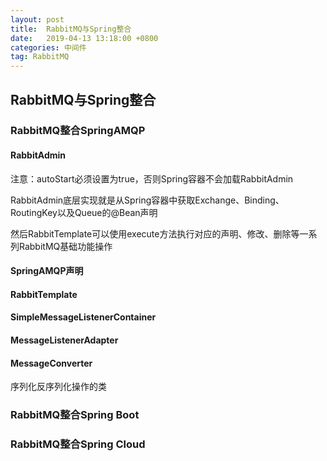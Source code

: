 ```yaml
---
layout: post
title:  RabbitMQ与Spring整合
date:   2019-04-13 13:18:00 +0800
categories: 中间件
tag: RabbitMQ
---
```




## RabbitMQ与Spring整合

### RabbitMQ整合SpringAMQP

#### RabbitAdmin

注意：autoStart必须设置为true，否则Spring容器不会加载RabbitAdmin

RabbitAdmin底层实现就是从Spring容器中获取Exchange、Binding、RoutingKey以及Queue的@Bean声明

然后RabbitTemplate可以使用execute方法执行对应的声明、修改、删除等一系列RabbitMQ基础功能操作





#### SpringAMQP声明

#### RabbitTemplate

#### SimpleMessageListenerContainer

#### MessageListenerAdapter

#### MessageConverter

序列化反序列化操作的类







### RabbitMQ整合Spring Boot











### RabbitMQ整合Spring Cloud